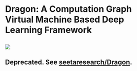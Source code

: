 # Dragon: A Computation Graph Virtual Machine Based Deep Learning Framework
![](http://dragon.seetatech.com/static/images/styles-dragon.png)
-----

## Deprecated. See [seetaresearch/Dragon](http://github.com/seetaresearch/Dragon).
